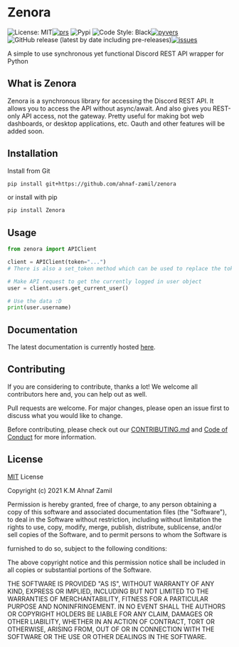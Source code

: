 # Zenora

![License: MIT](https://img.shields.io/badge/License-MIT-pink.svg)[![prs](https://img.shields.io/github/issues-pr/ahnaf-zamil/zenora)](https://github.com/ahnaf-zamil/zenora/pulls)
![Pypi](https://img.shields.io/pypi/v/zenora.svg)
![Code Style: Black](https://img.shields.io/badge/Code%20Style-Black-black)[![pyvers](https://img.shields.io/badge/python-3.8%20%7C%203.9-blue)](https://pypi.org/project/zenora)
![GitHub release (latest by date including pre-releases)](https://img.shields.io/github/v/release/ahnaf-zamil/zenora?include_prereleases)[![issues](https://img.shields.io/github/issues-raw/ahnaf-zamil/zenora)](https://github.com/ahnaf-zamil/zenora/issues)

A simple to use synchronous yet functional Discord REST API wrapper for Python

## What is Zenora

Zenora is a synchronous library for accessing the Discord REST API. It allows you to access the API without async/await. And also gives you REST-only API access, not the gateway. Pretty useful for making bot web dashboards, or desktop applications, etc. Oauth and other features will be added soon.

## Installation

Install from Git

```bash
pip install git+https://github.com/ahnaf-zamil/zenora
```

or install with pip

```bash
pip install Zenora
```

## Usage

```python
from zenora import APIClient

client = APIClient(token="...")
# There is also a set_token method which can be used to replace the token later on

# Make API request to get the currently logged in user object
user = client.users.get_current_user()

# Use the data :D
print(user.username)
```

## Documentation

The latest documentation is currently hosted [here](https://zenora.netlify.app/).

## Contributing

If you are considering to contribute, thanks a lot! We welcome all contributors here and, you can help out as well.

Pull requests are welcome. For major changes, please open an issue first to discuss what you would like to change.

Before contributing, please check out our [CONTRIBUTING.md](CONTRIBUTING.md) and [Code of Conduct](CODE_OF_CONDUCT.md) for more information.

## License

[MIT](https://choosealicense.com/licenses/mit/) License

Copyright (c) 2021 K.M Ahnaf Zamil

Permission is hereby granted, free of charge, to any person obtaining a copy
of this software and associated documentation files (the "Software"), to deal
in the Software without restriction, including without limitation the rights
to use, copy, modify, merge, publish, distribute, sublicense, and/or sell
copies of the Software, and to permit persons to whom the Software is

furnished to do so, subject to the following conditions:

The above copyright notice and this permission notice shall be included in all
copies or substantial portions of the Software.

THE SOFTWARE IS PROVIDED "AS IS", WITHOUT WARRANTY OF ANY KIND, EXPRESS OR
IMPLIED, INCLUDING BUT NOT LIMITED TO THE WARRANTIES OF MERCHANTABILITY,
FITNESS FOR A PARTICULAR PURPOSE AND NONINFRINGEMENT. IN NO EVENT SHALL THE
AUTHORS OR COPYRIGHT HOLDERS BE LIABLE FOR ANY CLAIM, DAMAGES OR OTHER
LIABILITY, WHETHER IN AN ACTION OF CONTRACT, TORT OR OTHERWISE, ARISING FROM,
OUT OF OR IN CONNECTION WITH THE SOFTWARE OR THE USE OR OTHER DEALINGS IN THE
SOFTWARE.
